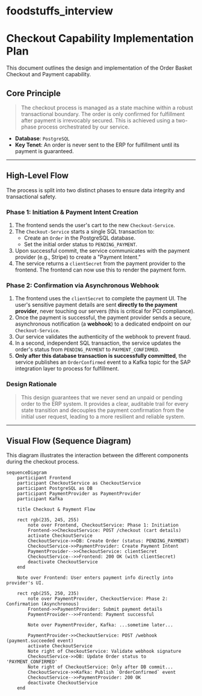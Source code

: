 # foodstuffs_interview

# Checkout Capability Implementation Plan

This document outlines the design and implementation of the Order Basket Checkout and Payment capability.

## Core Principle

> The checkout process is managed as a state machine within a robust transactional boundary. The order is only confirmed for fulfillment after payment is irrevocably secured. This is achieved using a two-phase process orchestrated by our service.

-   **Database**: `PostgreSQL`
-   **Key Tenet**: An order is never sent to the ERP for fulfillment until its payment is guaranteed.

---

## High-Level Flow

The process is split into two distinct phases to ensure data integrity and transactional safety.

### Phase 1: Initiation & Payment Intent Creation

1.  The frontend sends the user's cart to the new `Checkout-Service`.
2.  The `Checkout-Service` starts a single SQL transaction to:
    -   Create an `Order` in the PostgreSQL database.
    -   Set the initial order status to `PENDING_PAYMENT`.
3.  Upon successful commit, the service communicates with the payment provider (e.g., Stripe) to create a "Payment Intent."
4.  The service returns a `clientSecret` from the payment provider to the frontend. The frontend can now use this to render the payment form.

### Phase 2: Confirmation via Asynchronous Webhook

1.  The frontend uses the `clientSecret` to complete the payment UI. The user's sensitive payment details are sent **directly to the payment provider**, never touching our servers (this is critical for PCI compliance).
2.  Once the payment is successful, the payment provider sends a secure, asynchronous notification (a **webhook**) to a dedicated endpoint on our `Checkout-Service`.
3.  Our service validates the authenticity of the webhook to prevent fraud.
4.  In a second, independent SQL transaction, the service updates the order's status from `PENDING_PAYMENT` to `PAYMENT_CONFIRMED`.
5.  **Only after this database transaction is successfully committed**, the service publishes an `OrderConfirmed` event to a Kafka topic for the SAP integration layer to process for fulfillment.

### Design Rationale

> This design guarantees that we never send an unpaid or pending order to the ERP system. It provides a clear, auditable trail for every state transition and decouples the payment confirmation from the initial user request, leading to a more resilient and reliable system.

---

## Visual Flow (Sequence Diagram)

This diagram illustrates the interaction between the different components during the checkout process.

```mermaid
sequenceDiagram
    participant Frontend
    participant CheckoutService as CheckoutService
    participant PostgreSQL as DB
    participant PaymentProvider as PaymentProvider
    participant Kafka

    title Checkout & Payment Flow

    rect rgb(235, 245, 255)
        note over Frontend, CheckoutService: Phase 1: Initiation
        Frontend->>CheckoutService: POST /checkout (cart details)
        activate CheckoutService
        CheckoutService->>DB: Create Order (status: PENDING_PAYMENT)
        CheckoutService->>PaymentProvider: Create Payment Intent
        PaymentProvider-->>CheckoutService: clientSecret
        CheckoutService-->>Frontend: 200 OK (with clientSecret)
        deactivate CheckoutService
    end

    Note over Frontend: User enters payment info directly into provider's UI.

    rect rgb(255, 250, 235)
        note over PaymentProvider, CheckoutService: Phase 2: Confirmation (Asynchronous)
        Frontend->>PaymentProvider: Submit payment details
        PaymentProvider-->>Frontend: Payment successful
        
        Note over PaymentProvider, Kafka: ...sometime later...

        PaymentProvider->>CheckoutService: POST /webhook (payment.succeeded event)
        activate CheckoutService
        Note right of CheckoutService: Validate webhook signature
        CheckoutService->>DB: Update Order status to 'PAYMENT_CONFIRMED'
        Note right of CheckoutService: Only after DB commit...
        CheckoutService->>Kafka: Publish `OrderConfirmed` event
        CheckoutService-->>PaymentProvider: 200 OK
        deactivate CheckoutService
    end
